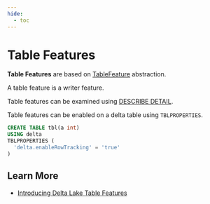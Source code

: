 ```yaml
---
hide:
  - toc
---
```


# Table Features

**Table Features** are based on [TableFeature](TableFeature.md) abstraction.

A table feature is a writer feature.

Table features can be examined using [DESCRIBE DETAIL](../commands/describe-detail/index.md).

Table features can be enabled on a delta table using `TBLPROPERTIES`.

```sql
CREATE TABLE tbl(a int)
USING delta
TBLPROPERTIES (
  'delta.enableRowTracking' = 'true'
)
```

## Learn More

* [Introducing Delta Lake Table Features](https://delta.io/blog/2023-07-27-delta-lake-table-features/)
